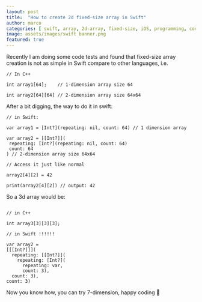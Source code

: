 ```yaml
---
layout: post
title:  "How to create 2d fixed-size array in Swift"
author: marco
categories: [ swift, array, 2d-array, fixed-size, iOS, programming, coding, macOS, tvOS, AppleWatch, two-dimension array ]
image: assets/images/swift banner.png
featured: true
---
```


Recently I am doing some code tests and found that fixed-size array creation is not as simple in Swift compare to other languages, i.e.

```
// In C++

int array1[64];    // 1-dimension array size 64

int array2[64][64] // 2-dimension array size 64x64

```

After a bit digging, the way to do it in swift:
```
// in Swift:

var array1 = [Int?](repeating: nil, count: 64) // 1 dimension array

var array2 = [[Int?]](
 repeating: [Int?](repeating: nil, count: 64)
 count: 64
) // 2-dimension array size 64x64

// Access it just like normal

array2[4][2] = 42

print(array2[4][2]) // output: 42

```

So a 3d array would be:
```

// in C++

int array3[3][3][3];

// in Swift !!!!!!

var array2 = 
[[[Int?]]](
  repeating: [[Int?]](
    repeating: [Int?](
      repeating: var,
      count: 3),
  count: 3),
count: 3)

```

Now you know how, you can try 7-dimension, happy coding 🍳


